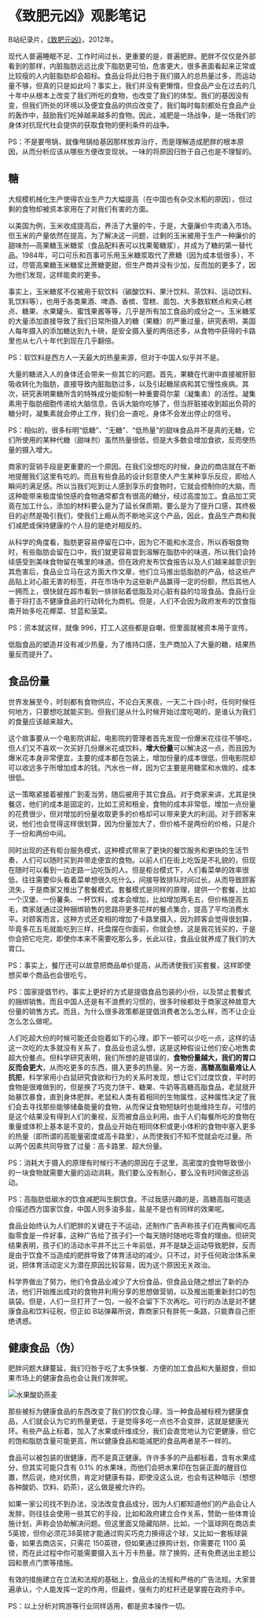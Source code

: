 # 《致肥元凶》观影笔记


B站纪录片，[《致肥元凶》](https://www.bilibili.com/bangumi/media/md20133/?spm_id_from=666.25.b_6d656469615f6d6f64756c65.2)，2012年。

现代人普遍睡眠不足、工作时间过长，更重要的是，普遍肥胖。肥胖不仅仅是外部看到的那样，内脏脂肪远远比皮下脂肪更可怕，危害更大，很多表面看起来正常或比较瘦的人内脏脂肪却会超标。食品业将此归咎于我们摄入的总热量过多，而运动量不够，但真的只是如此吗？事实上，我们并没有更懒惰，但食品产业在过去的几十年中从根本上改变了我们所吃的食物，也改变了我们的体型。我们的基因没有变，但我们所处的环境以及便宜食品的供应改变了，我们每时每刻都处在食品产业的轰炸中，鼓励我们吃掉越来越多的食物。因此，减肥是一场战争，是一场我们的身体对抗现代社会提供的获取食物的便利条件的战争。

PS：不是要甩锅，就像甩锅给基因那样放弃治疗，而是理解造成肥胖的根本原因，从而分析应该从哪些方便改变现状。一味的将原因归咎于自己也是不理智的。

## 糖

大规模机械化生产使得农业生产力大幅提高（在中国也有杂交水稻的原因），但过剩的食物却被资本家用在了对我们有害的方面。

以美国为例，玉米收成提高后，养活了大量的牛，于是，大量廉价牛肉涌入市场。但玉米的产量依然在提高，为了解决这一问题，过剩的玉米被用于生产一种廉价的甜味剂—高果糖玉米糖浆（食品配料表可以找果葡糖浆），并成为了糖的第一替代品。1984年，可口可乐和百事可乐用玉米糖浆取代了蔗糖（因为成本低很多），不过，尽管高果糖玉米糖浆比蔗糖更甜，但生产商并没有少加，反而加的更多了，因为他们发现，这样能卖的更多。

事实上，玉米糖浆不仅被用于软饮料（碳酸饮料、果汁饮料、茶饮料、运动饮料、乳饮料等），也用于各类果酒、啤酒、香槟、雪糕、面包、大多数软糕点和夹心糕点、糖果、水果罐头、蜜饯果酱等等，几乎是所有加工食品的成分之一。玉米糖浆的大量添加直接导致了我们日常所摄入的糖（果糖）的严重过量，研究表明，美国人每年摄入的添加糖达到九十磅，是安全摄入量的两倍还多，从食物中获得的卡路里也从七八十年代到现在几乎翻倍。

PS：软饮料是西方人一天最大的热量来源，但对于中国人似乎并不是。

大量的糖进入人的身体还会带来一些其它的问题。首先，果糖在代谢中直接被肝脏吸收转化为脂肪，直接导致内脏脂肪过多，以及引起糖尿病和其它慢性疾病。其次，研究表明果糖所含的特殊成分能抑制一种重要荷尔蒙（凝集素）的活性。凝集素用于脂肪细胞传递给大脑信息，告诉大脑你吃够了，但当肝脏接收到超出负荷的糖分时，凝集素就会停止工作，我们会一直吃，身体不会发出停止的信号。

PS：相似的，很多标明“低糖”、“无糖”、“低热量”的甜味食品并不是真的无糖，它们所使用的某种代糖（甜味剂）虽然热量很低，但是大多数会增加食欲，反而使热量的摄入增大。

商家的营销手段是更重要的一个原因。在我们没想吃的时候，身边的商店就在不断地提醒我们这里有吃的。而且有些食品的设计刻意使人产生某种享乐反应，即给人瞬间的满足感。所以当我们吃到让人感到享乐的食物时，它就会控制你的大脑，而这种能带来极度愉悦感的食物通常都含有很高的糖分，经过高度加工。食品加工究竟在加工什么，添加的材料要么是为了延长保质期，要么是为了提升口感，其终极目的必然是吸引我们，使我们上瘾从而不断地买这个产品，因此，食品生产商和我们减肥或保持健康的个人目的是绝对相反的。

从科学的角度看，脂肪更容易停留在口中，因为它不能和水混合，所以吞咽食物时，有些脂肪会留在口中，我们就更容易尝到溶解在脂肪中的味道，所以我们会持续感受到美味食物留在嘴里的味道。但在政府发布饮食报告以及人们越来越意识到其危害后，食品业立马在这方面大作文章，他们立马推出低脂肪的产品，给这些产品贴上对心脏无害的标签，并在市场中为这些新产品赢得一定的份额，然后其他人一拥而上，很快就在超市看到一排排贴着低脂及对心脏有益的垃圾食品。食品行业善于将打击不健康食品的行动转化为商机。但是，人们不会因为政府发布的饮食指南开始多吃花椰菜、甘蓝和菠菜。

PS：资本就这样，就像 996，打工人这些都是自嘲，但里面就被资本用于宣传。

低脂食品的塑造并没有减少热量，为了维持口感，生产商加入了大量的糖，结果热量反而提升了。

## 食品份量

世界发展至今，时刻都有食物供应，不论白天黑夜，一天二十四小时，任何时候任何地方，只要想吃就能买到。但我们是从什么时候开始过度吃喝的，是谁认为我们的食量应该越来越大。

这个故事要从一个电影院讲起，电影院的管理者首先发现一份爆米花往往不够吃，但人们又不喜欢一次买好几份爆米花或饮料，**增大份量**可以解决这一点，而且因为爆米花本身非常便宜，主要的成本都在包装上，增加份量的成本很低，但电影院却可以收远多于所增加成本的钱。汽水也一样，因为它主要是用糖浆和水做的，成本很低。

这一策略紧接着被推广到麦当劳，随后被用于其它食品。对于商家来讲，尤其是快餐店，他们的成本是固定的，比如工资和租金，食物的成本非常低，增加一点份量的花费很少，但对增加的份量收取更多的价格却可以带来更大的利润。对于顾客来说，他们也会觉得这样很划算，因为份量加大了，但价格不是两份的价格，只是介于一份和两份中间。

同时出现的还有柜台服务模式，这种模式带来了更快的餐饮服务和更快的生活节奏，人们可以随时买到并带走便宜的食物。以前人们在街上吃饭是不礼貌的，但现在随时可以看到一边走路一边吃饭的人。但是柜台模式下，人们看菜单的效率很低，往往需要仰头看着菜单想很久吃什么，间接导致排队时间过长，从而导致顾客流失，于是商家又推出了套餐模式。套餐模式是同样的原理，提供一个套餐，比如一个汉堡、一份薯条、一杯饮料，成本会增加，比如增加两毛五，但价格提高五毛，商家就通过这种捆绑销售的思路将更多花样的餐点集合，提高了平均消费水平。对顾客而言，这种方式还变相的增加了卡路里摄入，因为顾客会觉得很划算，毕竟多花五毛就能吃到三样，托盘摆在你面前，你就会想，这是我花钱买的，于是你会把它吃完，即使你本来不需要吃那么多，长此以往，食品业就养成了我们的大胃口。

PS：事实上，餐厅还可以故意把商品单价提高，从而诱使我们买套餐，这样即使想买单个商品也会很吃亏。

PS：国家提倡节约，事实上更好的方式是提倡食品包装的小份，以及禁止套餐式的捆绑销售。而且中国人还是有不浪费的习惯的，很多时候都处于商家这种故意大份量的销售方式。而且，为什么很多政策都是提倡消费者怎么怎么样，而不让企业怎么怎么做呢。

人们吃超大份的时候可能还会抱着如下的心理，即下一顿可以少吃一点，这样的话这一次吃的太多就没有关系了，食品业也这么想，这是这种假设让他们安心地售卖超大份餐点。但科学研究表明，我们所想的是错误的，**食物份量越大，我们的胃口反而会更大**，从而吃更多的东西，摄入更多的热量。另一方面，**高糖高脂最难让人抗拒**，科学家用小白鼠研究食欲和行为的关系时发现，想让它们过度饮食，平时的食物是很难做到的，但是换了巧克力饼干、糖果、牛奶等高糖高脂食品，老鼠就开始暴饮暴食，直到身体肥胖。老鼠和人类有着相同的生物属性，这种属性决定了我们会去寻找那些能够储备能量的食物，从而保证食物短缺时也能维持生存。可惜的是这个结果没有得到人们的重视，反而被食品业利用。由于人们每餐所吃的食物在重量或体积上基本是不变的，食品业开始在相同体积或更小体积的食物中塞入更多的热量（即所谓的高能量密度或高卡路里），从而使我们不知不觉就会吃过量。所以两个因素共同导致了过量：高卡路里、超大份量。

PS：消耗大于摄入的原理有时候行不通的原因在于这里，高密度的食物导致很小的一块食物就需要大量的运动消耗，我们要么没有耐心，要么没有时间做这些运动。

PS：高脂肪低碳水的饮食减肥叫生酮饮食。不过我感兴趣的是，高糖高脂可能适合描述西方国家饮食，中国人则多油多盐，盐是不是也有同样的效果呢。

食品业始终认为人们肥胖的关键在于不运动，还制作广告声称孩子们在两餐间吃高脂零食是一件好事，这种广告给了孩子们一个每天随时随地吃零食的理由。但研究结果表明，孩子们的活动水平并不比三十年前低，并不是缺乏运动导致肥胖，反而是由于饮食不当造成的肥胖导致了体育活动的减少。只不过，对于任何政治体系来说，把体育活动定义为潜在原因比较容易，因为这个原因无关政治。

科学界做出了努力，他们令食品业减少了大份食品，但食品业随之想出了新的办法，他们开始推出成对的食物并利用分享的思想做营销，以及推出能重新封口的包装袋。但是，人们一旦打开了一包，一般不会留下下次再吃。可行的办法是对不健康食品和饮料征税，但正如 B站弹幕所说，靠商家只有胖死一条路，只能靠自己拒绝诱惑。

## 健康食品（伪）

肥胖问题大肆蔓延，我们归咎于吃了太多快餐、方便的加工食品和大量甜食，但如果市场上的健康食品也会让我们发胖呢。

![水果酸奶燕麦](http://photocdn.sohu.com/20160204/mp57997997_1454552784941_4.jpeg)

那些被标为健康食品的东西改变了我们的饮食心理，当一种食品被标榜为健康食品，人们就会认为它的热量更低，于是觉得多吃一点也不会变胖，这就是健康光环。有些产品上标着，加入了水果或纤维成分，我们会直觉地认为它更健康，但它的饱和脂肪含量可能更高，所以健康食品和能减肥的食品两者是不一样的。

食品可以被包装的很健康，而不是真正健康。许许多多的产品都标着，含有水果成分，但其实可能只含有 0.1% 的水果味，而他们会把水果印在包装正面的醒目位置，然后说，绝对优质，肯定对健康有益，即使没这么说，也会有这种暗示（想想各种酸奶、饮料、奶茶），这么做是被允许的。

如果一家公司找不到办法，没法改变食品成分，因为人们都知道他们的产品会让人发胖，则往往会使用一些其它的手段，比如和政府建立合作关系，赞助一些体育设施计划，声称会协助解决问题。但这里面又隐藏陷阱，比如，一个篮球网在商店卖5英镑，但你必须花38英镑才能通过购买巧克力换得这个球，又比如一套板球装备，如果去商店买，只需花 150英镑，但如果通过换购计划，你需要花 1100 英镑，而在此过程中你可能需要摄入五十万卡热量。除了换购，还有免费送出主题公园和景点门票等措施。

有效的措施建立在立法和法规的基础上，食品业的法规和严格的广告法规。大家普遍承认，个人能发挥一定的作用，但最终，强有力的杠杆还是掌握在政府手中。

PS：以上分析对网游等行业同样适用，都是资本操作一切。






